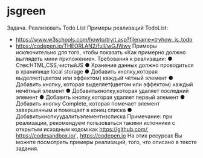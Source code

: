 # jsgreen
Задача. Реализовать Todo List
Примеры реализаций TodoList:
- https://www.w3schools.com/howto/tryit.asp?filename=tryhow_js_todo
- https://codepen.io/THEORLAN2/full/wGJWwv
Примеры исключительно для того, чтобы показать «Как примерно должно выглядеть мини приложение».
Требования к реализации:
● Стек:HTML,CSS,чистыйJS
● Хранение данных должно проводиться в хранилище local storage
● Добавить кнопку,которая выделяет(цветом или эффектом) каждый чётный элемент
● Добавить кнопку, которая выделяет(цветом или эффектом) каждый нечётный элемент
● Добавитькнопку,которая удаляет последний элемент
● Добавить кнопку,которая удаляет первый элемент
● Добавить кнопку Complete, которая помечает элемент завершенным и помещает в конец списка
● Добавитькнопкуудалитьэлементизсписка
Примечание: при реализации, рекомендуем пользоваться такими источники с открытым исходным кодом как
https://github.com/,
https://codesandbox.io/ ,
https://codepen.io 
На этих ресурсах Вы можете посмотреть примеры реализаций, того, что описано в тексте задания.
